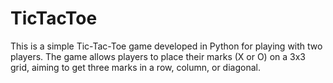 # TicTacToe
This is a simple Tic-Tac-Toe game developed in Python for playing with two players. The game allows players to place their marks (X or O) on a 3x3 grid, aiming to get three marks in a row, column, or diagonal.
